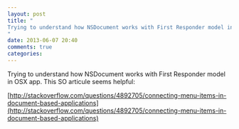 ```yaml
---
layout: post
title: "
Trying to understand how NSDocument works with First Responder model in OSX app. This SO articule seems helpful: 
"
date: 2013-06-07 20:40
comments: true
categories: 
---
```


Trying to understand how NSDocument works with First Responder model in OSX app. This SO articule seems helpful: 

[http://stackoverflow.com/questions/4892705/connecting-menu-items-in-document-based-applications](http://stackoverflow.com/questions/4892705/connecting-menu-items-in-document-based-applications)

